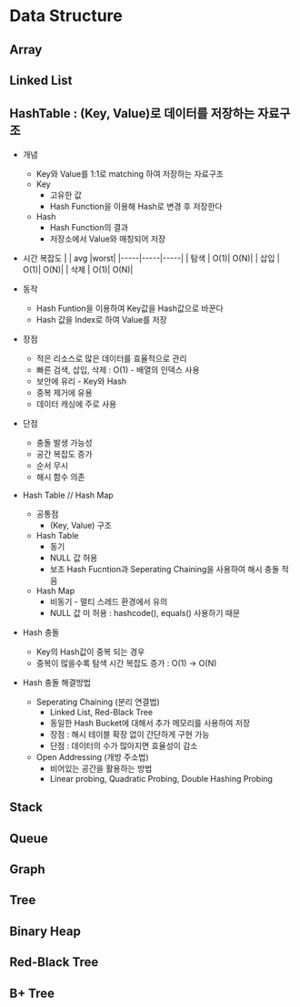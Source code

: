 Data Structure
=============
Array
-----
Linked List
-----------
HashTable : (Key, Value)로 데이터를 저장하는 자료구조
---------
* 개념
    * Key와 Value를 1:1로 matching 하여 저장하는 자료구조
    * Key
        * 고유한 값
        * Hash Function을 이용해 Hash로 변경 후 저장한다
    * Hash
        * Hash Function의 결과
        * 저장소에서 Value와 매칭되어 저장

* 시간 복잡도
    |     | avg |worst|
    |-----|-----|-----|
    | 탐색 | O(1)| O(N)|
    | 삽입 | O(1)| O(N)|
    | 삭제 | O(1)| O(N)|

* 동작
    * Hash Funtion을 이용하여 Key값을 Hash값으로 바꾼다
    * Hash 값을 Index로 하여 Value를 저장

* 장점
    * 적은 리소스로 많은 데이터를 효율적으로 관리
    * 빠른 검색, 삽입, 삭제 : O(1) - 배열의 인덱스 사용
    * 보안에 유리 - Key와 Hash
    * 중복 제거에 유용
    * 데이터 캐싱에 주로 사용

* 단점
    * 충돌 발생 가능성
    * 공간 복잡도 증가
    * 순서 무시
    * 해시 함수 의존

* Hash Table // Hash Map
    * 공통점
        * (Key, Value) 구조
    * Hash Table
        * 동기
        * NULL 값 허용
        * 보조 Hash Fucntion과 Seperating Chaining을 사용하여 해시 충돌 적음
    * Hash Map
        * 비동기 - 멀티 스레드 환경에서 유의
        * NULL 값 미 허용 : hashcode(), equals() 사용하기 때문

* Hash 충돌
    * Key의 Hash값이 중복 되는 경우
    * 중복이 많을수록 탐색 시간 복잡도 증가 : O(1) -> O(N)

* Hash 충돌 해결방법
    * Seperating Chaining (분리 연결법)
        * Linked List, Red-Black Tree
        * 동일한 Hash Bucket에 대해서 추가 메모리를 사용하여 저장
        * 장점 : 해시 테이블 확장 없이 간단하게 구현 가능
        * 단점 : 데이터의 수가 많아지면 효율성이 감소
    * Open Addressing (개방 주소법)
        * 비어있는 공간을 활용하는 방법
        * Linear probing, Quadratic Probing, Double Hashing Probing
        
Stack
-----
Queue
-----
Graph
-----
Tree
----
Binary Heap
-----------
Red-Black Tree
--------------
B+ Tree
-------